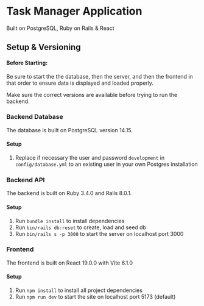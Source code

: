 # Task Manager Application
Built on PostgreSQL, Ruby on Rails & React

## Setup & Versioning

#### Before Starting: 
Be sure to start the the database, then the server, and then the frontend in that order to ensure data is displayed and loaded properly.

Make sure the correct versions are available before trying to run the backend.

### Backend Database
The database is built on PostgreSQL version 14.15.
#### Setup
1. Replace if necessary the user and password `development` in `config/database.yml` to an existing user in your own Postgres installation

### Backend API
The backend is built on Ruby 3.4.0 and Rails 8.0.1. 
#### Setup
1. Run `bundle install` to install dependencies
2. Run `bin/rails db:reset` to create, load and seed db
3. Run `bin/rails s -p 3000` to start the server on localhost port 3000

### Frontend
The frontend is built on React 19.0.0 with Vite 6.1.0
#### Setup
1. Run `npm install` to install all project dependencies
2. Run `npm run dev` to start the site on localhost port 5173 (default) 